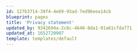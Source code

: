 ```yaml
---
id: 127b3714-39f4-4e69-93ad-7ed96eea14cb
blueprint: pages
title: 'Privacy statement'
updated_by: 9342694a-2c6c-4640-8da1-91a61cfda771
updated_at: 1652720907
template: templates/default
---
```

